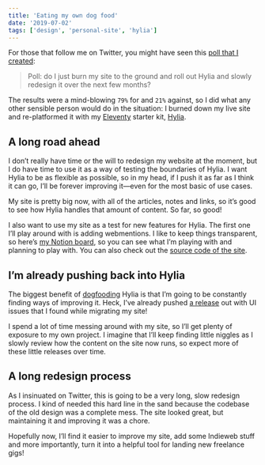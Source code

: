 ```yaml
---
title: 'Eating my own dog food'
date: '2019-07-02'
tags: ['design', 'personal-site', 'hylia']
---
```


For those that follow me on Twitter, you might have seen this [poll that I created](https://mobile.twitter.com/andybelldesign/status/1145412384896495617):

> Poll: do I just burn my site to the ground and roll out Hylia and slowly redesign it over the next few months?

The results were a mind-blowing `79%` for and `21%` against, so I did what any other sensible person would do in the situation: I burned down my live site and re-platformed it with my [Eleventy](https://11ty.io) starter kit, [Hylia](https://hylia.website).

## A long road ahead

I don’t really have time or the will to redesign my website at the moment, but I do have time to use it as a way of testing the boundaries of Hylia. I want Hylia to be as flexible as possible, so in my head, if I push it as far as I think it can go, I’ll be forever improving it—even for the most basic of use cases.

My site is pretty big now, with all of the articles, notes and links, so it’s good to see how Hylia handles that amount of content. So far, so good!

I also want to use my site as a test for new features for Hylia. The first one I’ll play around with is adding webmentions. I like to keep things transparent, so here’s [my Notion board](https://www.notion.so/8e70bfa1150b4f188126ccfb1818de3a?v=bd571ada8b16432e93af4d00ba084090), so you can see what I’m playing with and planning to play with. You can also check out the [source code of the site](https://github.com/andybelldesign/personal-site-hylia/).

## I’m already pushing back into Hylia

The biggest benefit of [dogfooding](https://en.wikipedia.org/wiki/Eating_your_own_dog_food) Hylia is that I’m going to be constantly finding ways of improving it. Heck, I’ve already pushed [a release](https://github.com/andybelldesign/hylia/releases/tag/0.4.2) out with UI issues that I found while migrating my site!

I spend a lot of time messing around with my site, so I’ll get plenty of exposure to my own project. I imagine that I’ll keep finding little niggles as I slowly review how the content on the site now runs, so expect more of these little releases over time.

## A long redesign process

As I insinuated on Twitter, this is going to be a very long, slow redesign process. I kind of needed this hard line in the sand because the codebase of the old design was a complete mess. The site looked great, but maintaining it and improving it was a chore.

Hopefully now, I’ll find it easier to improve my site, add some Indieweb stuff and more importantly, turn it into a helpful tool for landing new freelance gigs!
